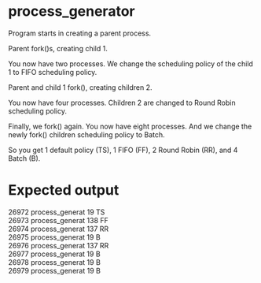 # process_generator


Program starts in creating a parent process.

Parent fork()s, creating child 1.

You now have two processes. We change the scheduling policy of the child 1 to FIFO scheduling policy.


Parent and child 1 fork(), creating children 2.

You now have four processes. Children 2 are changed to Round Robin scheduling policy.


Finally, we fork() again. You now have eight processes. And we change the newly fork() children scheduling policy to Batch.


So you get 1 default policy (TS), 1 FIFO (FF), 2 Round Robin (RR), and 4 Batch (B).



# Expected output
26972 process_generat  19 TS\
26973 process_generat 138 FF\
26974 process_generat 137 RR\
26975 process_generat  19 B\
26976 process_generat 137 RR\
26977 process_generat  19 B\
26978 process_generat  19 B\
26979 process_generat  19 B

